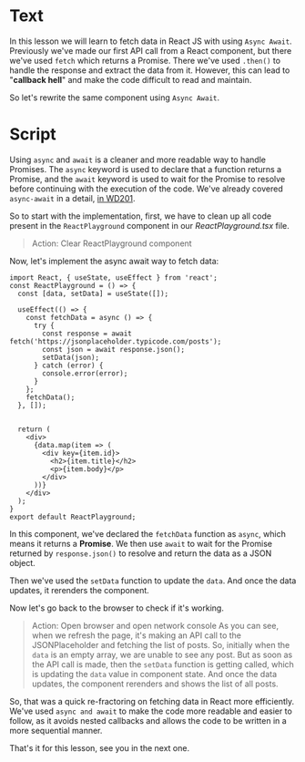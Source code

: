 # Text
In this lesson we will learn to fetch data in React JS with using `Async Await`. Previously we've made our first API call from a React component, but there we've used `fetch` which returns a Promise. There we've used `.then()` to handle the response and extract the data from it. However, this can lead to "**callback hell**" and make the code difficult to read and maintain.

So let's rewrite the same component using `Async Await`.

# Script
Using `async` and `await` is a cleaner and more readable way to handle Promises. The `async` keyword is used to declare that a function returns a Promise, and the `await` keyword is used to wait for the Promise to resolve before continuing with the execution of the code. We've already covered `async-await` in a detail, [in WD201](https://www.pupilfirst.school/targets/18959).

So to start with the implementation, first, we have to clean up all code present in the `ReactPlayground` component in our _ReactPlayground.tsx_ file.
> Action: Clear ReactPlayground component

Now, let's implement the async await way to fetch data:
```tsx
import React, { useState, useEffect } from 'react';
const ReactPlayground = () => {
  const [data, setData] = useState([]);

  useEffect(() => {
    const fetchData = async () => {
      try {
        const response = await fetch('https://jsonplaceholder.typicode.com/posts');
        const json = await response.json();
        setData(json);
      } catch (error) {
        console.error(error);
      }
    };
    fetchData();
  }, []);


  return (
    <div>
      {data.map(item => (
        <div key={item.id}>
          <h2>{item.title}</h2>
          <p>{item.body}</p>
        </div>
      ))}
    </div>
  );
}
export default ReactPlayground;
```

In this component, we've declared the `fetchData` function as `async`, which means it returns a **Promise**. We then use `await` to wait for the Promise returned by `response.json()` to resolve and return the data as a JSON object. 

Then we've used the `setData` function to update the `data`. And once the data updates, it rerenders the component.

Now let's go back to the browser to check if it's working.
> Action: Open browser and open network console
As you can see, when we refresh the page, it's making an API call to the JSONPlaceholder and fetching the list of posts. So, initially when the `data` is an empty array, we are unable to see any post. But as soon as the API call is made, then the `setData` function is getting called, which is updating the `data` value in component state. And once the data updates, the component rerenders and shows the list of all posts.

So, that was a quick re-fractoring on fetching data in React more efficiently. We've used `async and await` to make the code more readable and easier to follow, as it avoids nested callbacks and allows the code to be written in a more sequential manner.

That's it for this lesson, see you in the next one.
